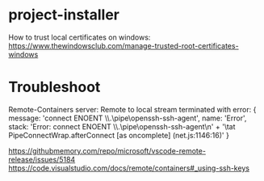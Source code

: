 # project-installer

How to trust local certificates on windows: https://www.thewindowsclub.com/manage-trusted-root-certificates-windows

# Troubleshoot

Remote-Containers server: Remote to local stream terminated with error: {
  message: 'connect ENOENT \\\\.\\pipe\\openssh-ssh-agent',
  name: 'Error',
  stack: 'Error: connect ENOENT \\\\.\\pipe\\openssh-ssh-agent\n' +
    '\tat PipeConnectWrap.afterConnect [as oncomplete] (net.js:1146:16)'
}

https://githubmemory.com/repo/microsoft/vscode-remote-release/issues/5184
https://code.visualstudio.com/docs/remote/containers#_using-ssh-keys